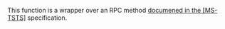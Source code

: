 This function is a wrapper over an RPC method [documened in the [MS-TSTS]](https://learn.microsoft.com/en-us/openspecs/windows_protocols/ms-tsts/2777bdba-a4c7-480b-ae34-fb234d207bd2) specification.

